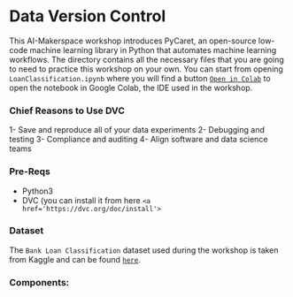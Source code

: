 # Data Version Control
This AI-Makerspace workshop introduces PyCaret, an open-source low-code machine learning library in Python that automates machine learning workflows. The directory contains all the necessary files that you are going to need to practice this workshop on your own. You can start from opening `LoanClassification.ipynb` where you will find a button <a href='https://colab.research.google.com/github/alihussainia/AI-Makerspace/blob/master/PyCaret-Classification/LoanClassification.ipynb'>`Open in Colab`</a> to open the notebook in Google Colab, the IDE used in the workshop.


### Chief Reasons to Use DVC

1- Save and reproduce all of your data experiments
2- Debugging and testing
3- Compliance and auditing
4- Align software and data science teams



### Pre-Reqs
- Python3
- DVC (you can install it from here `<a href='https://dvc.org/doc/install'>`

### Dataset
The `Bank Loan Classification` dataset used during the workshop is taken from Kaggle and can be found <a href='https://www.kaggle.com/datasets/sudalairajkumar/daily-temperature-of-major-cities'>`here`</a>.

### Components:
